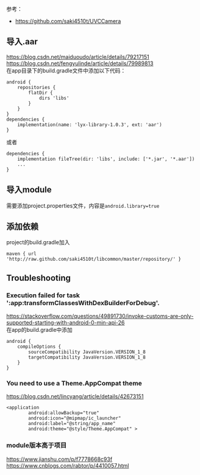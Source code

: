 参考：  
* https://github.com/saki4510t/UVCCamera  

## 导入.aar
https://blog.csdn.net/maiduoudo/article/details/79217151  
https://blog.csdn.net/fengyulinde/article/details/79989813  
在app目录下的build.gradle文件中添加以下代码：  
```
android {
    repositories {
        flatDir {
            dirs 'libs' 
        } 
    } 
} 
dependencies {
    implementation(name: 'lyx-library-1.0.3', ext: 'aar')
}
```
或者  
```
dependencies {
    implementation fileTree(dir: 'libs', include: ['*.jar', '*.aar'])
    ...
}
```

## 导入module
需要添加project.properties文件，内容是`android.library=true`

## 添加依赖
project的build.gradle加入  
```
maven { url 'http://raw.github.com/saki4510t/libcommon/master/repository/' }
```

## Troubleshooting
### Execution failed for task ':app:transformClassesWithDexBuilderForDebug'.
https://stackoverflow.com/questions/49891730/invoke-customs-are-only-supported-starting-with-android-0-min-api-26  
在app的build.gradle中添加  
```
android {
    compileOptions {
        sourceCompatibility JavaVersion.VERSION_1_8
        targetCompatibility JavaVersion.VERSION_1_8
    }
}
```
### You need to use a Theme.AppCompat theme
https://blog.csdn.net/lincyang/article/details/42673151  
```
<application
        android:allowBackup="true"
        android:icon="@mipmap/ic_launcher"
        android:label="@string/app_name"
        android:theme="@style/Theme.AppCompat" >
```
### module版本高于项目
https://www.jianshu.com/p/f7778668c93f  
https://www.cnblogs.com/rabtor/p/4410057.html  
